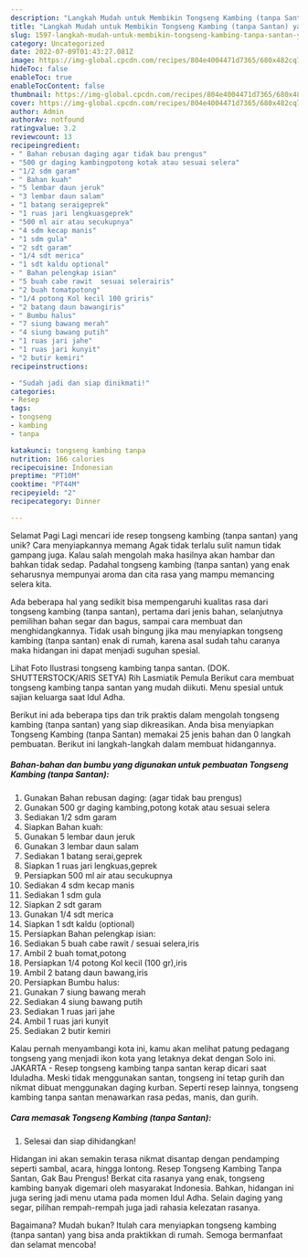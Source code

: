 ```yaml
---
description: "Langkah Mudah untuk Membikin Tongseng Kambing (tanpa Santan) yang Lezat, Sempurna"
title: "Langkah Mudah untuk Membikin Tongseng Kambing (tanpa Santan) yang Lezat, Sempurna"
slug: 1597-langkah-mudah-untuk-membikin-tongseng-kambing-tanpa-santan-yang-lezat-sempurna
category: Uncategorized
date: 2022-07-09T01:43:27.081Z
image: https://img-global.cpcdn.com/recipes/804e4004471d7365/680x482cq70/tongseng-kambing-tanpa-santan-foto-resep-utama.jpg
hideToc: false
enableToc: true
enableTocContent: false
thumbnail: https://img-global.cpcdn.com/recipes/804e4004471d7365/680x482cq70/tongseng-kambing-tanpa-santan-foto-resep-utama.jpg
cover: https://img-global.cpcdn.com/recipes/804e4004471d7365/680x482cq70/tongseng-kambing-tanpa-santan-foto-resep-utama.jpg
author: Admin
authorAv: notfound
ratingvalue: 3.2
reviewcount: 13
recipeingredient:
- " Bahan rebusan daging agar tidak bau prengus"
- "500 gr daging kambingpotong kotak atau sesuai selera"
- "1/2 sdm garam"
- " Bahan kuah"
- "5 lembar daun jeruk"
- "3 lembar daun salam"
- "1 batang seraigeprek"
- "1 ruas jari lengkuasgeprek"
- "500 ml air atau secukupnya"
- "4 sdm kecap manis"
- "1 sdm gula"
- "2 sdt garam"
- "1/4 sdt merica"
- "1 sdt kaldu optional"
- " Bahan pelengkap isian"
- "5 buah cabe rawit  sesuai selerairis"
- "2 buah tomatpotong"
- "1/4 potong Kol kecil 100 griris"
- "2 batang daun bawangiris"
- " Bumbu halus"
- "7 siung bawang merah"
- "4 siung bawang putih"
- "1 ruas jari jahe"
- "1 ruas jari kunyit"
- "2 butir kemiri"
recipeinstructions:

- "Sudah jadi dan siap dinikmati!"
categories:
- Resep
tags:
- tongseng
- kambing
- tanpa

katakunci: tongseng kambing tanpa 
nutrition: 166 calories
recipecuisine: Indonesian
preptime: "PT10M"
cooktime: "PT44M"
recipeyield: "2"
recipecategory: Dinner

---
```



Selamat Pagi Lagi mencari ide resep tongseng kambing (tanpa santan) yang unik? Cara menyiapkannya memang Agak tidak terlalu sulit namun tidak gampang juga. Kalau salah mengolah maka hasilnya akan hambar dan bahkan tidak sedap. Padahal tongseng kambing (tanpa santan) yang enak seharusnya mempunyai aroma dan cita rasa yang mampu memancing selera kita.


Ada beberapa hal yang sedikit bisa mempengaruhi kualitas rasa dari tongseng kambing (tanpa santan), pertama dari jenis bahan, selanjutnya pemilihan bahan segar dan bagus, sampai cara membuat dan menghidangkannya. Tidak usah bingung jika mau menyiapkan tongseng kambing (tanpa santan) enak di rumah, karena asal sudah tahu caranya maka hidangan ini dapat menjadi suguhan spesial.

Lihat Foto Ilustrasi tongseng kambing tanpa santan. (DOK. SHUTTERSTOCK/ARIS SETYA) Rih Lasmiatik Pemula Berikut cara membuat tongseng kambing tanpa santan yang mudah diikuti. Menu spesial untuk sajian keluarga saat Idul Adha.


Berikut ini ada beberapa tips dan trik praktis dalam mengolah tongseng kambing (tanpa santan) yang siap dikreasikan. Anda bisa menyiapkan Tongseng Kambing (tanpa Santan) memakai 25 jenis bahan dan 0 langkah pembuatan. Berikut ini langkah-langkah dalam membuat hidangannya.

<!--inarticleads1-->

##### Bahan-bahan dan bumbu yang digunakan untuk pembuatan Tongseng Kambing (tanpa Santan):

1. Gunakan  Bahan rebusan daging: (agar tidak bau prengus)
1. Gunakan 500 gr daging kambing,potong kotak atau sesuai selera
1. Sediakan 1/2 sdm garam
1. Siapkan  Bahan kuah:
1. Gunakan 5 lembar daun jeruk
1. Gunakan 3 lembar daun salam
1. Sediakan 1 batang serai,geprek
1. Siapkan 1 ruas jari lengkuas,geprek
1. Persiapkan 500 ml air atau secukupnya
1. Sediakan 4 sdm kecap manis
1. Sediakan 1 sdm gula
1. Siapkan 2 sdt garam
1. Gunakan 1/4 sdt merica
1. Siapkan 1 sdt kaldu (optional)
1. Persiapkan  Bahan pelengkap isian:
1. Sediakan 5 buah cabe rawit / sesuai selera,iris
1. Ambil 2 buah tomat,potong
1. Persiapkan 1/4 potong Kol kecil (100 gr),iris
1. Ambil 2 batang daun bawang,iris
1. Persiapkan  Bumbu halus:
1. Gunakan 7 siung bawang merah
1. Sediakan 4 siung bawang putih
1. Sediakan 1 ruas jari jahe
1. Ambil 1 ruas jari kunyit
1. Sediakan 2 butir kemiri


Kalau pernah menyambangi kota ini, kamu akan melihat patung pedagang tongseng yang menjadi ikon kota yang letaknya dekat dengan Solo ini. JAKARTA - Resep tongseng kambing tanpa santan kerap dicari saat Iduladha. Meski tidak menggunakan santan, tongseng ini tetap gurih dan nikmat dibuat menggunakan daging kurban. Seperti resep lainnya, tongseng kambing tanpa santan menawarkan rasa pedas, manis, dan gurih. 

<!--inarticleads2-->

##### Cara memasak Tongseng Kambing (tanpa Santan):


1. Selesai dan siap dihidangkan!

Hidangan ini akan semakin terasa nikmat disantap dengan pendamping seperti sambal, acara, hingga lontong. Resep Tongseng Kambing Tanpa Santan, Gak Bau Prengus! Berkat cita rasanya yang enak, tongseng kambing banyak digemari oleh masyarakat Indonesia. Bahkan, hidangan ini juga sering jadi menu utama pada momen Idul Adha. Selain daging yang segar, pilihan rempah-rempah juga jadi rahasia kelezatan rasanya. 

Bagaimana? Mudah bukan? Itulah cara menyiapkan tongseng kambing (tanpa santan) yang bisa anda praktikkan di rumah. Semoga bermanfaat dan selamat mencoba!
